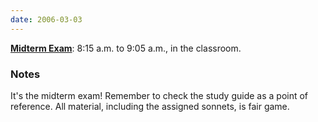 ```yaml
---
date: 2006-03-03
---
```


**[Midterm Exam](../syllabus#midterm-exam)**: 8:15 a.m. to 9:05 a.m., in the classroom.

### Notes

It's the midterm exam! Remember to check the study guide as a point of reference. All material, including the assigned sonnets, is fair game.
